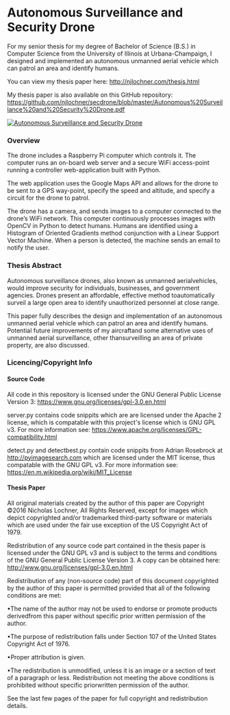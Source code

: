 # Autonomous Surveillance and Security Drone

For my senior thesis for my degree of Bachelor of Science (B.S.) in Computer Science from the University of Illinois at Urbana-Champaign, I designed and implemented an autonomous unmanned aerial vehicle which can patrol an area and identify humans.

You can view my thesis paper here: http://njlochner.com/thesis.html

My thesis paper is also available on this GitHub repository: https://github.com/njlochner/secdrone/blob/master/Autonomous%20Surveillance%20and%20Security%20Drone.pdf

[![Autonomous Surveillance and Security Drone](http://njlochner.com/drone.png)](http://njlochner.com/thesis.html) <!-- .element height="10%" width="10%" -->

### Overview

The drone includes a Raspberry Pi computer which controls it. The computer runs an on-board web server and a secure WiFi access-point running a controller web-application built with Python.

The web application uses the Google Maps API and allows for the drone to be sent to a GPS way-point, specify the speed and altitude, and specify a circuit for the drone to patrol.

The drone has a camera, and sends images to a computer connected to the drone’s WiFi network. This computer continuously processes images with OpenCV in Python to detect humans. Humans are identified using a Histogram of Oriented Gradients method conjunction with a Linear Support Vector Machine. When a person is detected, the machine sends an email to notify the user.

### Thesis Abstract

Autonomous surveillance drones, also known as unmanned aerialvehicles, would improve security for individuals, businesses, and government agencies. Drones present an affordable, effective method toautomatically surveil a large open area to identify unauthorized personnel at close range.

This paper fully describes the design and implementation of an autonomous unmanned aerial vehicle which can patrol an area and identify humans. Potential future improvements of my aircraftand some alternative uses of unmanned aerial surveillance, other thansurveilling an area of private property, are also discussed.

### Licencing/Copyright Info

#### Source Code

All code in this repository is licensed under the GNU General Public License Version 3: https://www.gnu.org/licenses/gpl-3.0.en.html

server.py contains code snippits which are are licensed under the Apache 2 license, which is compatable with this project's license which is GNU GPL v3. For more information see: https://www.apache.org/licenses/GPL-compatibility.html

detect.py and detectbest.py contain code snippits from Adrian Rosebrock at http://pyimagesearch.com which are licensed under the MIT license, thus compatable with the GNU GPL v3. For more information see: https://en.m.wikipedia.org/wiki/MIT_License

#### Thesis Paper

All original materials created by the author of this paper are Copyright ©2016 Nicholas Lochner, All Rights Reserved, except for images which depict copyrighted and/or trademarked third-party software or materials which are used under the fair use exception of the US Copyright Act of 1979.

Redistribution of any source code part contained in the thesis paper is licensed under the GNU GPL v3 and is subject to the terms and conditions of the GNU General Public License Version 3. A copy can be obtained here: http://www.gnu.org/licenses/gpl-3.0.en.html

Redistribution of any (non-source code) part of this document copyrighted by the author of this paper is permitted provided that all of the following conditions are met:

•The name of the author may not be used to endorse or promote products derivedfrom this paper without specific prior written permission of the author.

•The purpose of redistribution falls under Section 107 of the United States Copyright Act of 1976.

•Proper attribution is given.

•The redistribution is unmodified, unless it is an image or a section of text of a paragraph or less. Redistribution not meeting the above conditions is prohibited without specific priorwritten permission of the author.

See the last few pages of the paper for full copyright and redistribution details.
